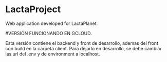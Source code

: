 # LactaProject
Web application developed for LactaPlanet.

#VERSIÓN FUNCIONANDO EN GCLOUD. 


Esta versión contiene el backend y front de desarrollo, ademas del front con build en la carpeta client.
Para dejarlo en desarrollo, se debe cambiar las url del .env y de environment a localhost.
